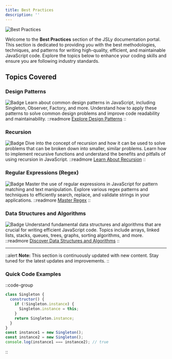 ```yaml
---
title: Best Practices
description: ''
---
```


![Best Practices](https://media.licdn.com/dms/image/D4D12AQE2IKuegtqQ2Q/article-cover_image-shrink_600_2000/0/1693123093189?e=2147483647&v=beta&t=t2Z8vng4C_cc0QH5aEm1RQNvDf6KsWJ15OXq31f-AGE)

Welcome to the **Best Practices** section of the JSLy documentation portal. This section is dedicated to providing you with the best methodologies, techniques, and patterns for writing high-quality, efficient, and maintainable JavaScript code. Explore the topics below to enhance your coding skills and ensure you are following industry standards.

## Topics Covered

### Design Patterns
![Badge](https://img.shields.io/badge/Patterns-Design-blue)
Learn about common design patterns in JavaScript, including Singleton, Observer, Factory, and more. Understand how to apply these patterns to solve common design problems and improve code readability and maintainability.
::readmore
[Explore Design Patterns](./3.best-practices/1.design-patterns/0.index.md)
::

### Recursion
![Badge](https://img.shields.io/badge/Techniques-Recursion-green)
Dive into the concept of recursion and how it can be used to solve problems that can be broken down into smaller, similar problems. Learn how to implement recursive functions and understand the benefits and pitfalls of using recursion in JavaScript.
::readmore
[Learn About Recursion](./3.best-practices/2.recurssion/1.intro.md)
::

### Regular Expressions (Regex)
![Badge](https://img.shields.io/badge/Tools-Regex-orange)
Master the use of regular expressions in JavaScript for pattern matching and text manipulation. Explore various regex patterns and techniques to efficiently search, replace, and validate strings in your applications.
::readmore
[Master Regex](./regex/index.md)
::

### Data Structures and Algorithms
![Badge](https://img.shields.io/badge/Algorithms-Data_Structures-purple)
Understand fundamental data structures and algorithms that are crucial for writing efficient JavaScript code. Topics include arrays, linked lists, stacks, queues, trees, graphs, sorting algorithms, and more.
::readmore
[Discover Data Structures and Algorithms](./data-structures-and-algorithms/index.md)
::

---

::alert
**Note:** This section is continuously updated with new content. Stay tuned for the latest updates and improvements.
::


### Quick Code Examples

::code-group
  ```js [design-pattern-example.js]
  class Singleton {
    constructor() {
      if (!Singleton.instance) {
        Singleton.instance = this;
      }
      return Singleton.instance;
    }
  }
  const instance1 = new Singleton();
  const instance2 = new Singleton();
  console.log(instance1 === instance2); // true
  ```
::